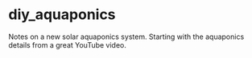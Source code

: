 # diy_aquaponics
Notes on a new solar aquaponics system. Starting with the aquaponics details from a great YouTube video.
